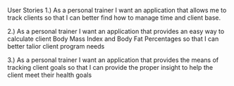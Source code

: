 User Stories
1.) As a personal trainer I want an application that allows me to track clients so that I can better find how to manage time and client base.

2.) As a personal trainer I want an application that provides an easy way to calculate client Body Mass Index and Body Fat Percentages so that I can better talior 
client program needs

3.) As a personal trainer I want an application that provides the means of tracking client goals so that I can provide the proper insight to help the 
client meet their health goals
